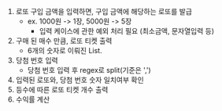 1. 로또 구입 금액을 입력하면, 구입 금액에 해당하는 로또를 발급
    - ex. 1000원 -> 1장, 5000원 -> 5장
        - 입력 케이스에 관한 예외 처리 필요 (최소금액, 문자열입력 등)
2. 구매 된 매수 만큼, 로또 티켓 출력
    - 6개의 숫자로 이뤄진 List.
3. 당첨 번호 입력
    - 당첨 번호 입력 후 regex로 split(기준은 ',')
4. 입력된 로또와, 당첨 번호 숫자 일치여부 확인
5. 등수에 따른 로또 티켓 개수 출력
6. 수익률 계산  